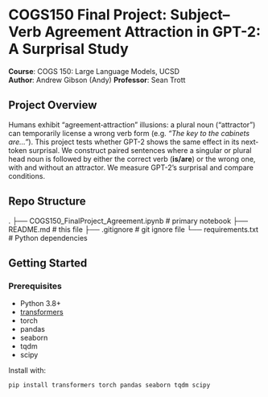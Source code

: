 # COGS150 Final Project: Subject–Verb Agreement Attraction in GPT-2: A Surprisal Study

**Course**: COGS 150: Large Language Models, UCSD  
**Author**: Andrew Gibson (Andy)
**Professor**: Sean Trott

## Project Overview

Humans exhibit “agreement‐attraction” illusions: a plural noun (“attractor”) can temporarily license a wrong verb form (e.g. *“The key to the cabinets are…”*). This project tests whether GPT-2 shows the same effect in its next‐token surprisal. We construct paired sentences where a singular or plural head noun is followed by either the correct verb (**is/are**) or the wrong one, with and without an attractor. We measure GPT-2’s surprisal and compare conditions.

## Repo Structure

.
├── COGS150_FinalProject_Agreement.ipynb    # primary notebook
├── README.md                               # this file
├── .gitignore                              # git ignore file
└── requirements.txt                        # Python dependencies

## Getting Started

### Prerequisites

- Python 3.8+  
- [transformers](https://pypi.org/project/transformers/)  
- torch  
- pandas  
- seaborn  
- tqdm  
- scipy  

Install with:

```bash
pip install transformers torch pandas seaborn tqdm scipy
